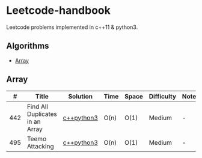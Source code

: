 # Leetcode-handbook
Leetcode problems implemented in c++11 &amp; python3.

## Algorithms

* [Array](#Array)

## Array
| # |Title|Solution|Time|Space|Difficulty|Note|
|-----|---------------- | --------------- | --------------- | --------------- | ------------- |--------------|
|442|Find All Duplicates in an Array|[c++](./c++11/442.cpp)[python3](./python3/442.py)|O(n)|O(1)|Medium|-|
|495|Teemo Attacking|[c++](./c++11/495.cpp)[python3](./python3/495.py)|O(n)|O(1)|Medium|-|
